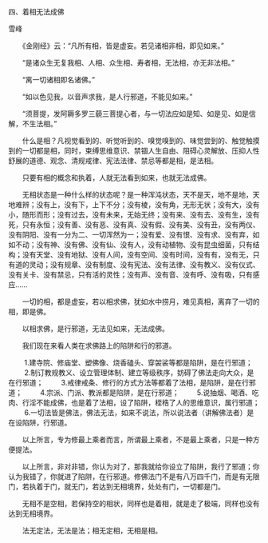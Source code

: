 四、着相无法成佛

雪峰


　　《金刚经》云：“凡所有相，皆是虚妄。若见诸相非相，即见如来。”

　　“是诸众生无复我相、人相、众生相、寿者相，无法相，亦无非法相。”

　　“离一切诸相即名诸佛。”

　　“如以色见我，以音声求我，是人行邪道，不能见如来。”

　　“须菩提，发阿耨多罗三藐三菩提心者，与一切法应如是知、如是见、如是信解，不生法相。”

　　什么是相？凡视觉看到的、听觉听到的、嗅觉嗅到的、味觉尝到的、触觉触摸到的一切都是相，同时，束缚思维意识、禁锢人生自由、阻碍心灵解放、压抑人性舒展的道德、观念、清规戒律、宪法法律、禁忌等都是相，是法相。

　　只要有相的概念和执着，人就无法看到如来，也就无法成佛。

　　无相状态是一种什么样的状态呢？是一种浑沌状态，天不是天，地不是地，天地难辨；没有上，没有下，上下不分；没有棱，没有角，无形无状；没有大，没有小，随形而形；没有过去，没有未来，无始无终；没有来、没有去、没有生，没有死，只有永恒；没有善、没有恶、没有真、没有假、没有美、没有丑，没有两仪、没有阴阳、没有一分为二、一切浑然为一；没有爱、没有恨、没有求、没有弃，如如不动；没有神、没有佛、没有仙、没有人，没有动植物、没有昆虫细菌，只有结构；没有天堂、没有地狱、没有人间，没有空间、没有时间，没有有，没有无，只有道的灵动；没有规章、没有制度、没有宪法、没有法律、没有教义、没有仪式、没有关卡、没有禁忌，只有活的灵性；没有声、没有音、没有呼、没有吸，只有感应……

　　一切的相，都是虚妄，若以相求佛，犹如水中捞月，难见真相，离弃了一切的相，即是佛。

　　以相求佛，是行邪道，无法见如来，无法成佛。

　　我们现在来看人类在求佛路上的陷阱和行的邪道。

　　  1.建寺院、修庙堂、塑佛像、烧香磕头、穿袈裟等都是陷阱，是在行邪道；
　　  2.制订教规教义、设立管理体制、建立等级秩序，妨碍了佛法走向大众，是在行邪道；
　　  3.戒律戒条、修行的方式方法等都着了法相，是陷阱，是在行邪道；
　　  4.宗派、门派、教派都是陷阱，是在行邪道；
　　  5.说抽烟、喝酒、吃肉、行淫不能成佛，也是着了法相，设了陷阱，桎梏了人的思维意识，属行邪道；
　　  6.一切法皆是佛法，佛法无法，如来不说法，所以说法者（讲解佛法者）是在设陷阱，行邪道。

　　以上所言，专为修最上乘者而言，所谓最上乘者，不是最上乘者，只是一种方便提法。

　　以上所言，非对非错，你认为对了，那我就给你设立了陷阱，我行了邪道；你认为我错了，你就进了陷阱，在行邪道。修佛法门不是有八万四千门，而是有无限门，若执着于门，就无门，若达到无相境界，处处有门，一切都是门。

　　无相不是空相，若保持空的相状，同样也是着相，就是走了极端，同样也没有达到无相境界。

　　法无定法，无法是法；相无定相，无相是相。



